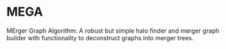 # MEGA
MErger Graph Algorithm: A robust but simple halo finder and merger graph builder with functionality to deconstruct graphs into merger trees. 
